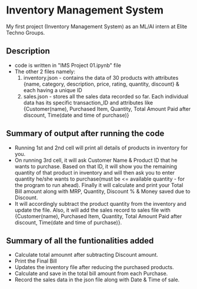 # Inventory Management System

My first project (Inventory Management System) as an ML/AI intern at Elite Techno Groups.

## Description
-  code is written in   "IMS Project 01.ipynb" file
- The other 2  files namely: 
    1) inventory.json - contains the data of 30 products with attributes {name, category, description, price, rating, quantity, discount} & each having a unique ID
    2) sales.json - stores all the sales data recorded so far. Each individual data has its specific transaction_ID and attributes like {Customer(name), Purchased Item, Quantity, Total Amount Paid after discount,  Time(date and time of purchase)}

## Summary of output after running the code
- Running 1st and 2nd cell will print all details of products in inventory for you.
- On running 3rd cell, it will ask Customer Name & Product ID that he wants to purchase. Based on that ID, it will show you the remaining quantity of that product in inventory and will then ask you to enter quantity he/she wants to purchase(must be <= available quantity - for the program to run ahead). Finally it will calculate and print your Total Bill amount along with MRP, Quantity, Discount % & Money saved due to Discount.
- It will accordingly subtract the product quantity from the inventory and update the file. Also, it will add the sales record to sales file with {Customer(name), Purchased Item, Quantity, Total Amount Paid after discount,  Time(date and time of purchase)}.

## Summary of all the funtionalities added
- Calculate total amounnt after subtracting Discount amount.
- Print the Final Bill
- Updates the inventory file after reducing the purchased products.
- Calculate and save in the total bill amount from each Purchase.
- Record the sales data in the json file along  with Date & Time of sale.
